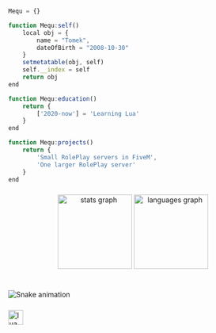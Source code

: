 ```typescript

Mequ = {}

function Mequ:self()
    local obj = {
        name = "Tomek",
        dateOfBirth = "2008-10-30"
    }
    setmetatable(obj, self)
    self.__index = self
    return obj
end

function Mequ:education()
    return {
        ['2020-now'] = 'Learning Lua'
    }
end

function Mequ:projects()
    return {
        'Small RolePlay servers in FiveM',
        'One larger RolePlay server'
    }
end

``````
###

<div align="center">
  <img src="https://github-readme-stats.vercel.app/api?username=Mequ0&hide_title=false&hide_rank=false&show_icons=true&include_all_commits=true&count_private=true&disable_animations=false&theme=shades-of-purple&locale=en&hide_border=false" height="150" alt="stats graph"  />
  <img src="https://github-readme-stats.vercel.app/api/top-langs?username=Mequ0&locale=en&hide_title=false&layout=compact&card_width=320&langs_count=5&theme=shades-of-purple&hide_border=false" height="150" alt="languages graph"  />
</div>

###

<br clear="both">

<img src="https://raw.githubusercontent.com/Mequ0/Mequ0/output/snake.svg" alt="Snake animation" />

###

<div align="left">
  <img src="https://cdn.jsdelivr.net/gh/devicons/devicon/icons/lua/lua-original.svg" height="30" alt="lua logo"  />
</div>

###
